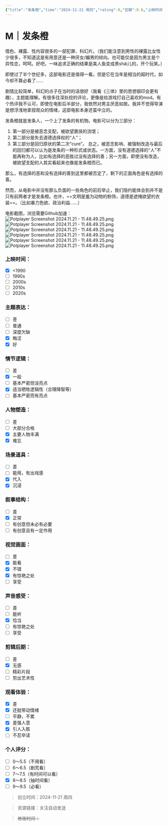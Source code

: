```yaml
---
{"title":"发条橙","time":"2024-11-21 周四","rating":8,"豆瓣":8.6,"上映时间":["1971"],"类型":["M","犯罪","科幻"],"导演":["斯坦利·库布里克 Stanley Kubrick"],"主演":["马尔科姆·麦克道威尔 Malcolm McDowell"],"国家/地区":["英国","美国"],"片长/分钟":"136分钟","dg-publish":true,"permalink":"/300 评价/M电影/新近看过/发条橙/","dgPassFrontmatter":true,"created":"2024-11-21T17:24:28.798+08:00","updated":"2024-11-23T19:56:05.313+08:00"}
---
```


# M｜发条橙
情色、裸露、性内容很多的一部犯罪、科幻片。（我们能注意到男性的裸露比女性少很多，不知道这是有用意还是一种厌女/媚男的倾向。也可能仅是因为男主是个异性恋，呵呵。好吧，一味追求正确的结果是美人鱼变成黑shǎi儿的，开个玩笑。）

即使过了半个世纪多，这部电影还是值得一看。但是它在当年是相当的超时代，如今却不算必看了……

剧情比较简单，科幻的点子在当时的话很好（我看《三体》里的思想钢印会更有趣），主题能理解。有很多往深处挖的评论，更像是给游戏打自己喜欢的mod。有个热评我不认可，即使在电影后半部分，我依然对男主厌恶如故。我并不觉得导演是想浮浅地拿捏观众的情绪，这部电影本身还蛮中立的。

发条橙就是发条人，一个上了发条的有机物。电影可以分为三部分：
1. 第一部分是被恶念支配，被欲望裹挟的流氓；
2. 第二部分是失去道德选择权的“人”；
3. 第三部分是回归原状的第二次“cure”。
总之，被恶念影响、被强制改造与最后的回归都可以认为是发条的一种形式或状态。一方面，没有道德选择的“人”不能再称为人，比如有选择的恶胜过没有选择的善；另一方面，即使没有改造，被欲望支配的人其实看起来也像是发条橙而已。

那么，有选择的恶和没有选择的善到这里都被否定了，剩下的正面角色是有选择的善。

然而，从电影中并没有那么负面的一些角色的前后举止，我们隐约能体会到并不是只有前两者才是发条橙。也许，==文明是羞为动物的粉饰，道德是遮掩欲望的衣装==。（比如暴力色欲、政治利益……）

电影截图，浏览需要Github加速：
![Potplayer Screenshot 2024.11.21 - 11.48.49.25.png](https://raw.githubusercontent.com/dolanjiang/Image-Jiang/main/202411212332794.jpg)
![Potplayer Screenshot 2024.11.21 - 11.48.49.25.png](https://raw.githubusercontent.com/dolanjiang/Image-Jiang/main/202411212332816.jpg)
![Potplayer Screenshot 2024.11.21 - 11.48.49.25.png](https://raw.githubusercontent.com/dolanjiang/Image-Jiang/main/202411212332835.jpg)
![Potplayer Screenshot 2024.11.21 - 11.48.49.25.png](https://raw.githubusercontent.com/dolanjiang/Image-Jiang/main/202411212332851.jpg)
![Potplayer Screenshot 2024.11.21 - 11.48.49.25.png](https://raw.githubusercontent.com/dolanjiang/Image-Jiang/main/202411212332870.jpg)
![Potplayer Screenshot 2024.11.21 - 11.48.49.25.png](https://raw.githubusercontent.com/dolanjiang/Image-Jiang/main/202411212332890.jpg)

### 上映时间：
- [x] <1990
- [ ] 1990s
- [ ] 2000s
- [ ] 2010s
- [ ] 2020s
### 主题表达：
- [ ] 差
- [ ] 普通
- [ ] 深度欠缺
- [x] 晦涩
- [x] 好
### 情节逻辑：
- [ ] 差
- [x] 一般
- [ ] 基本严密但没亮点
- [x] 适当牺牲逻辑性（合理降智等）
- [ ] 基本严密而有亮点
### 人物塑造：
- [ ] 差
- [ ] 大部分合格
- [x] 主要人物丰满
- [x] 难忘
### 场景道具：
- [ ] 差
- [ ] 能用，有出戏感
- [x] 代入
- [x] 沉浸
### 叙事结构：
- [ ] 差
- [x] 正常
- [ ] 有创意但未必有必要
- [ ] 有创意且有一定作用
### 视觉画面：
- [ ] 差
- [x] 能看
- [x] 不错
- [x] 有惊艳之处
- [ ] 享受
### 声音感受：
- [ ] 差
- [ ] 能听
- [x] 恰当
- [ ] 有惊艳之处
- [ ] 享受
### 剪辑后期：
- [ ] 差
- [x] 无感
- [ ] 精彩片段
- [ ] 剪出艺术性
### 观看体验：
- [x] 差
- [x] 还挺带动情绪
- [ ] 平静，不累
- [x] 差强人意
- [x] 引人入胜
- [ ] 不忍卒读
### 个人评分：
- [ ] 0～5.5（不用看）
- [ ] 6～6.5（剧荒看）
- [ ] 7～7.5（有时间可以看）
- [x] 8～8.5（抽时间看）
- [ ] 9～9.5（必看）

>创立时间：2024-11-21 周四

>资源链接：关注自动发送

>~~修改时间：~~



